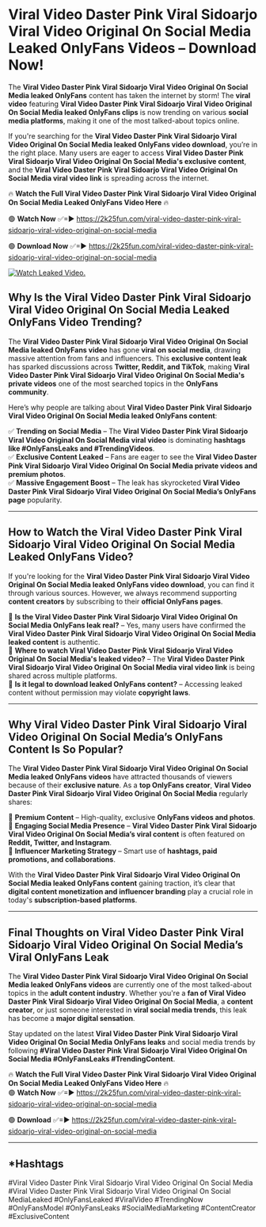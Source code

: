 # Viral Video Daster Pink Viral Sidoarjo Viral Video Original On Social Media Leaked OnlyFans Videos – Download Now!

The **Viral Video Daster Pink Viral Sidoarjo Viral Video Original On Social Media leaked OnlyFans** content has taken the internet by storm! The **viral video** featuring **Viral Video Daster Pink Viral Sidoarjo Viral Video Original On Social Media leaked OnlyFans clips** is now trending on various **social media platforms**, making it one of the most talked-about topics online.  

If you're searching for the **Viral Video Daster Pink Viral Sidoarjo Viral Video Original On Social Media leaked OnlyFans video download**, you’re in the right place. Many users are eager to access **Viral Video Daster Pink Viral Sidoarjo Viral Video Original On Social Media's exclusive content**, and the **Viral Video Daster Pink Viral Sidoarjo Viral Video Original On Social Media viral video link** is spreading across the internet.  

🔥 **Watch the Full Viral Video Daster Pink Viral Sidoarjo Viral Video Original On Social Media Leaked OnlyFans Video Here** 🔥  

🟢 **Watch Now** ✅=► https://2k25fun.com/viral-video-daster-pink-viral-sidoarjo-viral-video-original-on-social-media

🟢 **Download Now** ✅=► https://2k25fun.com/viral-video-daster-pink-viral-sidoarjo-viral-video-original-on-social-media

[![Watch Leaked Video.](https://miro.medium.com/v2/resize:fit:828/format:webp/1*cilzJN44JGOrTw9NJCrNHA.gif "Watch Leaked Video")](https://2k25fun.com/viral-video-daster-pink-viral-sidoarjo-viral-video-original-on-social-media)

## **Why Is the Viral Video Daster Pink Viral Sidoarjo Viral Video Original On Social Media Leaked OnlyFans Video Trending?**  

The **Viral Video Daster Pink Viral Sidoarjo Viral Video Original On Social Media leaked OnlyFans video** has gone **viral on social media**, drawing massive attention from fans and influencers. This **exclusive content leak** has sparked discussions across **Twitter, Reddit, and TikTok**, making **Viral Video Daster Pink Viral Sidoarjo Viral Video Original On Social Media's private videos** one of the most searched topics in the **OnlyFans community**.  

Here’s why people are talking about **Viral Video Daster Pink Viral Sidoarjo Viral Video Original On Social Media leaked OnlyFans content**:  

✅ **Trending on Social Media** – The **Viral Video Daster Pink Viral Sidoarjo Viral Video Original On Social Media viral video** is dominating **hashtags like #OnlyFansLeaks and #TrendingVideos**.  
✅ **Exclusive Content Leaked** – Fans are eager to see the **Viral Video Daster Pink Viral Sidoarjo Viral Video Original On Social Media private videos and premium photos**.  
✅ **Massive Engagement Boost** – The leak has skyrocketed **Viral Video Daster Pink Viral Sidoarjo Viral Video Original On Social Media’s OnlyFans page** popularity.  

---

## **How to Watch the Viral Video Daster Pink Viral Sidoarjo Viral Video Original On Social Media Leaked OnlyFans Video?**  

If you're looking for the **Viral Video Daster Pink Viral Sidoarjo Viral Video Original On Social Media leaked OnlyFans video download**, you can find it through various sources. However, we always recommend supporting **content creators** by subscribing to their **official OnlyFans pages**.  

🔹 **Is the Viral Video Daster Pink Viral Sidoarjo Viral Video Original On Social Media OnlyFans leak real?** – Yes, many users have confirmed the **Viral Video Daster Pink Viral Sidoarjo Viral Video Original On Social Media leaked content** is authentic.  
🔹 **Where to watch Viral Video Daster Pink Viral Sidoarjo Viral Video Original On Social Media's leaked video?** – The **Viral Video Daster Pink Viral Sidoarjo Viral Video Original On Social Media viral video link** is being shared across multiple platforms.  
🔹 **Is it legal to download leaked OnlyFans content?** – Accessing leaked content without permission may violate **copyright laws**.  

---

## **Why Viral Video Daster Pink Viral Sidoarjo Viral Video Original On Social Media’s OnlyFans Content Is So Popular?**  

The **Viral Video Daster Pink Viral Sidoarjo Viral Video Original On Social Media leaked OnlyFans videos** have attracted thousands of viewers because of their **exclusive nature**. As a **top OnlyFans creator**, **Viral Video Daster Pink Viral Sidoarjo Viral Video Original On Social Media** regularly shares:  

📌 **Premium Content** – High-quality, exclusive **OnlyFans videos and photos**.  
📌 **Engaging Social Media Presence** – **Viral Video Daster Pink Viral Sidoarjo Viral Video Original On Social Media’s viral content** is often featured on **Reddit, Twitter, and Instagram**.  
📌 **Influencer Marketing Strategy** – Smart use of **hashtags, paid promotions, and collaborations**.  

With the **Viral Video Daster Pink Viral Sidoarjo Viral Video Original On Social Media leaked OnlyFans content** gaining traction, it’s clear that **digital content monetization and influencer branding** play a crucial role in today's **subscription-based platforms**.  

---

## **Final Thoughts on Viral Video Daster Pink Viral Sidoarjo Viral Video Original On Social Media’s Viral OnlyFans Leak**  

The **Viral Video Daster Pink Viral Sidoarjo Viral Video Original On Social Media leaked OnlyFans videos** are currently one of the most talked-about topics in the **adult content industry**. Whether you're a **fan of Viral Video Daster Pink Viral Sidoarjo Viral Video Original On Social Media**, a **content creator**, or just someone interested in **viral social media trends**, this leak has become a **major digital sensation**.  

Stay updated on the latest **Viral Video Daster Pink Viral Sidoarjo Viral Video Original On Social Media OnlyFans leaks** and social media trends by following **#Viral Video Daster Pink Viral Sidoarjo Viral Video Original On Social Media #OnlyFansLeaks #TrendingContent**.  

🔥 **Watch the Full Viral Video Daster Pink Viral Sidoarjo Viral Video Original On Social Media Leaked OnlyFans Video Here** 🔥  
🟢 **Watch Now** ✅=► https://2k25fun.com/viral-video-daster-pink-viral-sidoarjo-viral-video-original-on-social-media

🟢 **Download** ✅=► https://2k25fun.com/viral-video-daster-pink-viral-sidoarjo-viral-video-original-on-social-media

---

## *Hashtags
#Viral Video Daster Pink Viral Sidoarjo Viral Video Original On Social Media #Viral Video Daster Pink Viral Sidoarjo Viral Video Original On Social MediaLeaked #OnlyFansLeaked #ViralVideo #TrendingNow #OnlyFansModel #OnlyFansLeaks #SocialMediaMarketing #ContentCreator #ExclusiveContent  